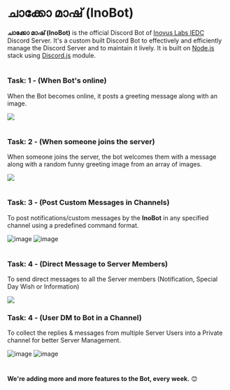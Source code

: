 # ചാക്കോ മാഷ് (InoBot)
**ചാക്കോ മാഷ് (InoBot)** is the official Discord Bot of [Inovus Labs IEDC](https://inovus-labs.web.app/) Discord Server. It's a custom built Discord Bot to effectively and efficiently manage the Discord Server and to maintain it lively. 
It is built on [Node.js](https://nodejs.org/) stack using [Discord.js](https://discord.js.org/) module.

#
### Task: 1 - (When Bot's online)
When the Bot becomes online, it posts a greeting message along with an image.

![](https://user-images.githubusercontent.com/44474792/122116769-a0bfff00-ce43-11eb-9628-487bc01ecc6a.png)
#
### Task: 2 - (When someone joins the server)
When someone joins the server, the bot welcomes them with a message along with a random funny greeting image from an array of images.

![](https://user-images.githubusercontent.com/44474792/122117132-217efb00-ce44-11eb-8c5d-703a3f45cb0f.png)
#
### Task: 3 - (Post Custom Messages in Channels)
To post notifications/custom messages by the **InoBot** in any specified channel using a predefined command format.

![image](https://user-images.githubusercontent.com/44474792/123298915-9df59600-d536-11eb-8643-994b38386310.png)
![image](https://user-images.githubusercontent.com/44474792/123298957-aa79ee80-d536-11eb-83ad-653459e80216.png)
#
### Task: 4 - (Direct Message to Server Members)
To send direct messages to all the Server members (Notification, Special Day Wish or Information)

![](https://user-images.githubusercontent.com/44474792/130309107-b2e34c31-2ae9-4110-b8f7-f40d7862d883.png)
### Task: 4 - (User DM to Bot in a Channel)
To collect the replies & messages from multiple Server Users into a Private channel for better Server Management.

![image](https://user-images.githubusercontent.com/44474792/132072826-8c840ddf-23a3-4241-b9c6-7e39bb55cd8b.png)
![image](https://user-images.githubusercontent.com/44474792/132072542-ddefcb90-d80c-4032-8d6e-fb02caac6357.png)
#

**We're adding more and more features to the Bot, every week.** 😊

